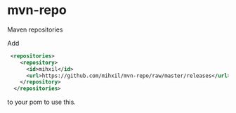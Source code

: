 mvn-repo
========

Maven repositories

Add 
```xml
 <repositories>
    <repository>
      <id>mihxil</id>
      <url>https://github.com/mihxil/mvn-repo/raw/master/releases</url>
    </repository>
  </repositories>
```
to your pom to use this.
